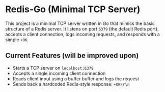 # Redis-Go (Minimal TCP Server)

This project is a minimal TCP server written in Go that mimics the basic structure of a Redis server. It listens on port `6379` (the default Redis port), accepts a client connection, logs incoming requests, and responds with a simple `+OK`.

## Current Features (will be improved upon)

- Starts a TCP server on `localhost:6379`
- Accepts a single incoming client connection
- Reads client input using a buffer buffer and logs the request
- Sends back a hardcoded Redis-style response: `+OK\r\n`



